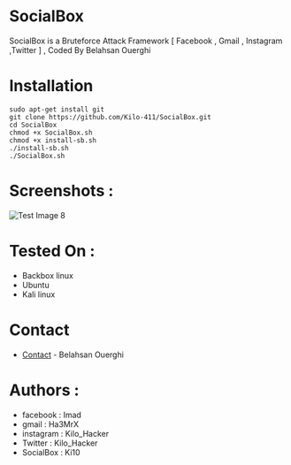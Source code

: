 # SocialBox
SocialBox is a Bruteforce Attack Framework [ Facebook , Gmail , Instagram ,Twitter ] , Coded By Belahsan Ouerghi
# Installation
```
sudo apt-get install git
git clone https://github.com/Kilo-411/SocialBox.git
cd SocialBox
chmod +x SocialBox.sh
chmod +x install-sb.sh
./install-sb.sh
./SocialBox.sh
```
# Screenshots :
![Test Image 8](https://raw.githubusercontent.com/TunisianEagles/SocialBox/master/Screenshots/sb.png)
# Tested On :
* Backbox linux
* Ubuntu 
* Kali linux

# Contact
* [Contact](https://www.facebook.com/ouerghi.belahsan) - Belahsan Ouerghi
# Authors :
* facebook  : Imad
* gmail     : Ha3MrX
* instagram : Kilo_Hacker
* Twitter   : Kilo_Hacker
* SocialBox : Ki10
